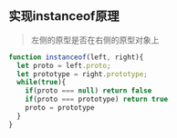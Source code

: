 ## 实现instanceof原理
> 左侧的原型是否在右侧的原型对象上
```js
function instanceof(left, right){
  let proto = left.proto;
  let prototype = right.prototype;
  while(true){
    if(proto === null) return false
    if(proto === prototype) return true
    proto = prototype
  }
}
```